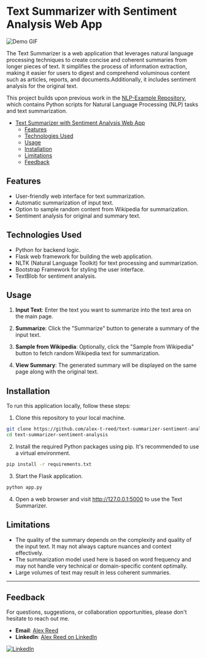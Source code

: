 # Text Summarizer with Sentiment Analysis Web App

![Demo GIF](./demo.gif)

The Text Summarizer is a web application that leverages natural language processing techniques to create concise and coherent summaries from longer pieces of text. It simplifies the process of information extraction, making it easier for users to digest and comprehend voluminous content such as articles, reports, and documents.Additionally, it includes sentiment analysis for the original text.

This project builds upon previous work in the [NLP-Example Repository](https://github.com/alex-t-reed/NLP-Example), which contains Python scripts for Natural Language Processing (NLP) tasks and text summarization.

- [Text Summarizer with Sentiment Analysis Web App](#text-summarizer-with-sentiment-analysis-web-app)
  - [Features](#features)
  - [Technologies Used](#technologies-used)
  - [Usage](#usage)
  - [Installation](#installation)
  - [Limitations](#limitations)
  - [Feedback](#feedback)

## Features

- User-friendly web interface for text summarization.
- Automatic summarization of input text.
- Option to sample random content from Wikipedia for summarization.
- Sentiment analysis for original and summary text.

## Technologies Used

- Python for backend logic.
- Flask web framework for building the web application.
- NLTK (Natural Language Toolkit) for text processing and summarization.
- Bootstrap Framework for styling the user interface.
- TextBlob for sentiment analysis.

## Usage

1. **Input Text**: Enter the text you want to summarize into the text area on the main page.

2. **Summarize**: Click the "Summarize" button to generate a summary of the input text.

3. **Sample from Wikipedia**: Optionally, click the "Sample from Wikipedia" button to fetch random Wikipedia text for summarization.

4. **View Summary**: The generated summary will be displayed on the same page along with the original text.

## Installation

To run this application locally, follow these steps:

1. Clone this repository to your local machine.

```bash
git clone https://github.com/alex-t-reed/text-summarizer-sentiment-analysis.git
cd text-summarizer-sentiment-analysis
```
2. Install the required Python packages using pip. It's recommended to use a virtual environment.

```bash
pip install -r requirements.txt
```

3. Start the Flask application.

```bash
python app.py
```

4. Open a web browser and visit http://127.0.0.1:5000 to use the Text Summarizer.

## Limitations

- The quality of the summary depends on the complexity and quality of the input text. It may not always capture nuances and context effectively.
- The summarization model used here is based on word frequency and may not handle very technical or domain-specific content optimally.
- Large volumes of text may result in less coherent summaries.
---
## Feedback

For questions, suggestions, or collaboration opportunities, please don't hesitate to reach out me.
- **Email**: [Alex Reed](mailto:alexreed@ucsb.edu)
- **LinkedIn**: [Alex Reed on LinkedIn](https://www.linkedin.com/in/alextreed)

[![LinkedIn](https://img.shields.io/badge/LinkedIn-0077B5?style=for-the-badge&logo=linkedin&logoColor=white)](https://www.linkedin.com/in/alextreed)

